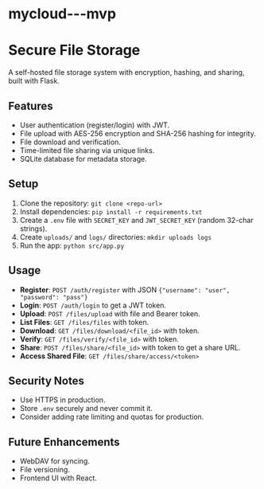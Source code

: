 # mycloud---mvp

# Secure File Storage

A self-hosted file storage system with encryption, hashing, and sharing, built with Flask.

## Features
- User authentication (register/login) with JWT.
- File upload with AES-256 encryption and SHA-256 hashing for integrity.
- File download and verification.
- Time-limited file sharing via unique links.
- SQLite database for metadata storage.

## Setup
1. Clone the repository: `git clone <repo-url>`
2. Install dependencies: `pip install -r requirements.txt`
3. Create a `.env` file with `SECRET_KEY` and `JWT_SECRET_KEY` (random 32-char strings).
4. Create `uploads/` and `logs/` directories: `mkdir uploads logs`
5. Run the app: `python src/app.py`

## Usage
- **Register**: `POST /auth/register` with JSON `{"username": "user", "password": "pass"}`
- **Login**: `POST /auth/login` to get a JWT token.
- **Upload**: `POST /files/upload` with file and Bearer token.
- **List Files**: `GET /files/files` with token.
- **Download**: `GET /files/download/<file_id>` with token.
- **Verify**: `GET /files/verify/<file_id>` with token.
- **Share**: `POST /files/share/<file_id>` with token to get a share URL.
- **Access Shared File**: `GET /files/share/access/<token>`

## Security Notes
- Use HTTPS in production.
- Store `.env` securely and never commit it.
- Consider adding rate limiting and quotas for production.

## Future Enhancements
- WebDAV for syncing.
- File versioning.
- Frontend UI with React.
